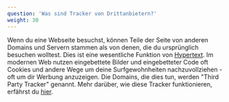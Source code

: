 ```yaml
---
question: 'Was sind Tracker von Drittanbietern?'
weight: 30
---
```


Wenn du eine Webseite besuchst, können Teile der Seite von anderen Domains und Servern stammen als von denen, die du ursprünglich besuchen wolltest. Dies ist eine wesentliche Funktion von [Hypertext](https://de.wikipedia.org/wiki/Hypertext). Im modernen Web nutzen eingebettete Bilder und eingebetteter Code oft Cookies und andere Wege um deine Surfgewohnheiten nachzuvollziehen - oft um dir Werbung anzuzeigen. Die Domains, die dies tun, werden "Third Party Tracker" genannt. Mehr darüber, wie diese Tracker funktionieren, erfährst du [hier](https://www.eff.org/wp/behind-the-one-way-mirror).
